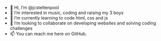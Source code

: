 - 👋 Hi, I’m @jcsteltenpool
- 👀 I’m interested in music, coding and raising my 3 boys
- 🌱 I’m currently learning to code html, css and js
- 💞️ I’m looking to collaborate on developing websites and solving coding challenges 
- 📫 You can reach me here on GitHub.

<!---
jcsteltenpool/jcsteltenpool is a ✨ special ✨ repository because its `README.md` (this file) appears on your GitHub profile.
You can click the Preview link to take a look at your changes.
--->
